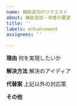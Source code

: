 ```yaml
---
name: 機能追加のリクエスト
about: 機能追加・改善の要望
title: ''
labels: enhancement
assignees: ''

---
```


**理由**
何を実現したいか

**解決方法**
解決のアイディア

**代替案**
上記以外の対応策

**その他**
